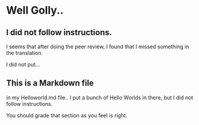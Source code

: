 Well Golly..
==

I did not follow instructions.
--

I seems that after doing the peer review, I found that I missed something in the translation.

I did not put...

## This is a Markdown file ## 

in my Helloworld.md file..  I put a bunch of Hello Worlds in there, but I did not follow instructions.

You should grade that section as you feel is right.

